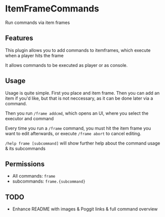 # ItemFrameCommands
Run commands via item frames

## Features
This plugin allows you to add commands to itemframes, which execute when a player hits the frame

It allows commands to be executed as player or as console.

## Usage
Usage is quite simple. First you place and item frame. Then you can add an item if you'd like, but that is not neccessary, as it can be done later via a command.

Then you run `/frame addcmd`, which opens an UI, where you select the executor and command

Every time you run a `/frame` command, you must hit the item frame you want to edit afterwards, or execute `/frame abort` to cancel editing.

`/help frame [subcommand]` will show further help about the command usage & its subcommands

## Permissions
- All commands: `frame`
- subcommands: `frame.{subcommand}`

## TODO
- Enhance README with images & Poggit links & full command overview